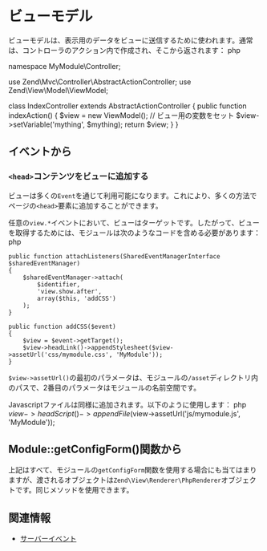 # ビューモデル

ビューモデルは、表示用のデータをビューに送信するために使われます。通常は、コントローラのアクション内で作成され、そこから返されます：
php

namespace MyModule\Controller;

use Zend\Mvc\Controller\AbstractActionController;
use Zend\View\Model\ViewModel;

class IndexController extends AbstractActionController
{
    public function indexAction()
    {
        $view = new ViewModel();
        // ビュー用の変数をセット
        $view->setVariable('mything', $mything);
        return $view;
    }
}

## イベントから

### `<head>`コンテンツをビューに追加する

ビューは多くの`Event`を通じて利用可能になります。これにより、多くの方法でページの`<head>`要素に追加することができます。

任意の`view.*`イベントにおいて、ビューはターゲットです。したがって、ビューを取得するためには、モジュールは次のようなコードを含める必要があります：
php

    public function attachListeners(SharedEventManagerInterface $sharedEventManager)
    {
        $sharedEventManager->attach(
            $identifier,
            'view.show.after',
            array($this, 'addCSS')
        );
    }

    public function addCSS($event)
    {
        $view = $event->getTarget();
        $view->headLink()->appendStylesheet($view->assetUrl('css/mymodule.css', 'MyModule'));
    }

`$view->assetUrl()`の最初のパラメータは、モジュールの`/asset`ディレクトリ内のパスで、2番目のパラメータはモジュールの名前空間です。

Javascriptファイルは同様に追加されます。以下のように使用します：
php
    $view->headScript()->appendFile($view->assetUrl('js/mymodule.js', 'MyModule'));

## Module::getConfigForm()関数から

上記はすべて、モジュールの`getConfigForm`関数を使用する場合にも当てはまりますが、渡されるオブジェクトは`Zend\View\Renderer\PhpRenderer`オブジェクトです。同じメソッドを使用できます。

## 関連情報

* [サーバーイベント](../events/server_events.md)
